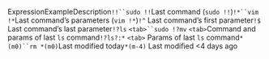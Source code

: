ExpressionExampleDescription`!!``sudo !!`Last command (`sudo !!`)`!*``vim !*`Last command’s parameters (`vim !*`)`!^` Last command’s first parameter`!$` Last command’s last parameter`!?ls` `<tab>``sudo !?mv` `<tab>`Command and params of last `ls` command`!?ls?:*` `<tab>` Params of last `ls` command`*(m0)``rm *(m0)`Last modified today`*(m-4)` Last modified \<4 days ago